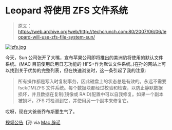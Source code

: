 # Leopard 将使用 ZFS 文件系统

> 原文：<https://web.archive.org/web/http://techcrunch.com:80/2007/06/06/leopard-will-use-zfs-file-system-sun/>

[![lzfs.jpg](img/15fc7252becc2c3f73d8dd673e0689c7.png)](https://web.archive.org/web/20150626224000/http://old.crunchgear.com/wp-content/uploads/lzfs.jpg "lzfs.jpg")

今天，Sun 公司张开了大嘴，宣布苹果公司即将推出的美洲豹将使用的默认文件系统。(MAC 目前使用启用日志功能的 HFS+作为默认文件系统。)在孙的网站上可以找到关于优势的完整列表，但在快速浏览时，这一条引起了我的注意:

> 所有操作都是写入时复制事务，因此磁盘上的状态总是有效的。永远不需要 fsck(1M)ZFS 文件系统。每个数据块都经过校验和检查，以防止静默数据损坏，并且数据在复制(镜像或 RAID)配置中可以自我修复。如果一个副本被损坏，ZFS 将检测到它，并使用另一个副本来修复它。

哎呀，现在大爸爸乔布斯要生气了。

[视频公告](https://web.archive.org/web/20150626224000/http://www.sun.com/jsp_utils/rvideo.jsp?video=74cd4547-01df-440b-823d-48878ae34c73)【孙 via [Mac 辟谣](https://web.archive.org/web/20150626224000/http://www.macrumors.com/2007/06/06/zfs-to-become-default-file-system-in-leopard/)